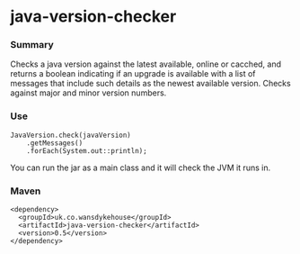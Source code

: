 # java-version-checker

### Summary

Checks a java version against the latest available, online or cacched, and returns a boolean indicating if an upgrade is available with a list of messages that include such details as the newest available version. Checks against major and minor version numbers.


### Use

```
JavaVersion.check(javaVersion)
    .getMessages()
    .forEach(System.out::println);
```

You can run the jar as a main class and it will check the JVM it runs in.

### Maven

```
<dependency>
  <groupId>uk.co.wansdykehouse</groupId>
  <artifactId>java-version-checker</artifactId>
  <version>0.5</version>
</dependency>
```
